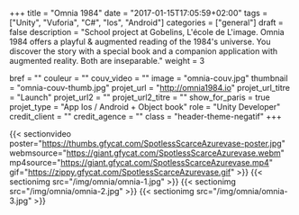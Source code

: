 +++
title = "Omnia 1984"
date = "2017-01-15T17:05:59+02:00"
tags = ["Unity", "Vuforia", "C#", "Ios", "Android"]
categories = ["general"]
draft = false
description = "School project at Gobelins, L'école de L'image. Omnia 1984 offers a playful & augmented reading of the 1984's universe. You discover the story with a special book and a companion application with augmented reality. Both are inseparable."
weight = 3

bref = "" 
couleur = ""
couv_video = ""
image = "omnia-couv.jpg"
thumbnail = "omnia-couv-thumb.jpg"
projet_url = "http://omnia1984.io"
projet_url_titre = "Launch"
projet_url2 = ""
projet_url2_titre = ""
show_for_paris = true
projet_type = "App Ios / Android + Object book"
role = "Unity Developer"
credit_client = ""
credit_agence = ""
class = "header-theme-negatif"
+++
 
 {{< sectionvideo poster="https://thumbs.gfycat.com/SpotlessScarceAzurevase-poster.jpg" webmsource="https://giant.gfycat.com/SpotlessScarceAzurevase.webm" mp4source="https://giant.gfycat.com/SpotlessScarceAzurevase.mp4" gif="https://zippy.gfycat.com/SpotlessScarceAzurevase.gif" >}}
{{< sectionimg src="/img/omnia/omnia-1.jpg" >}}
{{< sectionimg src="/img/omnia/omnia-2.jpg" >}}
{{< sectionimg src="/img/omnia/omnia-3.jpg" >}}